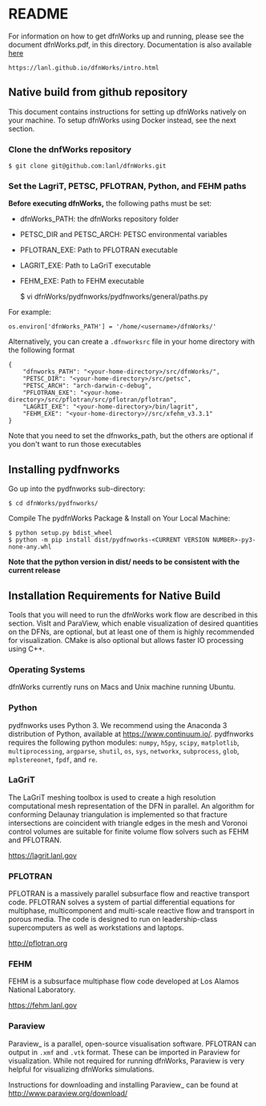 # README

For information on how to get dfnWorks up and running, please see the document dfnWorks.pdf, in this directory. Documentation is also available [here](https://lanl.github.io/dfnWorks/intro.html)

    https://lanl.github.io/dfnWorks/intro.html

## Native build from github repository

This document contains instructions for setting up dfnWorks natively on your
machine. To setup dfnWorks using Docker instead, see the next section.

### Clone the dnfWorks repository

    $ git clone git@github.com:lanl/dfnWorks.git
    
### Set the LagriT, PETSC, PFLOTRAN, Python, and FEHM paths 

**Before executing dfnWorks,** the following paths must be set:

- dfnWorks_PATH: the dfnWorks repository folder
- PETSC_DIR and PETSC_ARCH: PETSC environmental variables
- PFLOTRAN_EXE:  Path to PFLOTRAN executable 
- LAGRIT_EXE:  Path to LaGriT executable
- FEHM_EXE: Path to FEHM executable

    $ vi dfnWorks/pydfnworks/pydfnworks/general/paths.py

For example:
    
    os.environ['dfnWorks_PATH'] = '/home/<username>/dfnWorks/'    

Alternatively, you can create a ``.dfnworksrc`` file in your home directory with the following format

    {
        "dfnworks_PATH": "<your-home-directory>/src/dfnWorks/",
        "PETSC_DIR": "<your-home-directory>/src/petsc",
        "PETSC_ARCH": "arch-darwin-c-debug",
        "PFLOTRAN_EXE": "<your-home-directory>/src/pflotran/src/pflotran/pflotran",
        "LAGRIT_EXE": "<your-home-directory>/bin/lagrit",
        "FEHM_EXE": "<your-home-directory>//src/xfehm_v3.3.1"
    }

Note that you need to set the dfnworks_path, but the others are optional if you don't want to run those executables

## Installing pydfnworks

Go up into the pydfnworks sub-directory:
    
    $ cd dfnWorks/pydfnworks/

Compile The pydfnWorks Package & Install on Your Local Machine:
    
    $ python setup.py bdist_wheel
    $ python -m pip install dist/pydfnworks-<CURRENT VERSION NUMBER>-py3-none-any.whl

**Note that the python version in dist/ needs to be consistent with the current release**

## Installation Requirements for Native Build
Tools that you will need to run the dfnWorks work flow are described in 
this section. VisIt and ParaView, which enable visualization of desired 
quantities on the DFNs, are optional, but at least one of them is highly 
recommended for visualization. CMake is also optional but allows faster IO 
processing using C++. 

### Operating Systems

dfnWorks currently runs on Macs and Unix machine running Ubuntu. 

### Python 

pydfnworks uses Python 3. We recommend using 
the Anaconda 3 distribution of Python, available at https://www.continuum.io/. 
pydfnworks requires the following python modules: ``numpy``, ``h5py``, ``scipy``, ``matplotlib``,  ``multiprocessing``, ``argparse``, ``shutil``, ``os``, ``sys``, ``networkx``, ``subprocess``, ``glob``, ``mplstereonet``, ``fpdf``, and ``re``.


### LaGriT

The LaGriT meshing toolbox is used to create a high resolution computational 
mesh representation of the DFN in parallel. An algorithm for conforming 
Delaunay triangulation is implemented so that fracture intersections are 
coincident with triangle edges in the mesh and Voronoi control volumes are 
suitable for finite volume flow solvers such as FEHM and PFLOTRAN.

https://lagrit.lanl.gov

### PFLOTRAN
PFLOTRAN  is a massively parallel subsurface flow and reactive transport 
code. PFLOTRAN solves a system of partial differential equations for 
multiphase, multicomponent and multi-scale reactive flow and transport in 
porous media. The code is designed to run on leadership-class supercomputers 
as well as workstations and laptops.

http://pflotran.org

### FEHM
FEHM is a subsurface multiphase flow code developed at Los Alamos National 
Laboratory.

https://fehm.lanl.gov

### Paraview

Paraview_ is a parallel, open-source visualisation software. PFLOTRAN can 
output in ``.xmf`` and ``.vtk`` format. These can be imported in Paraview 
for visualization. While not required for running dfnWorks, Paraview is
very helpful for visualizing dfnWorks simulations.

Instructions for downloading and installing Paraview_ can be found at 
http://www.paraview.org/download/ 

